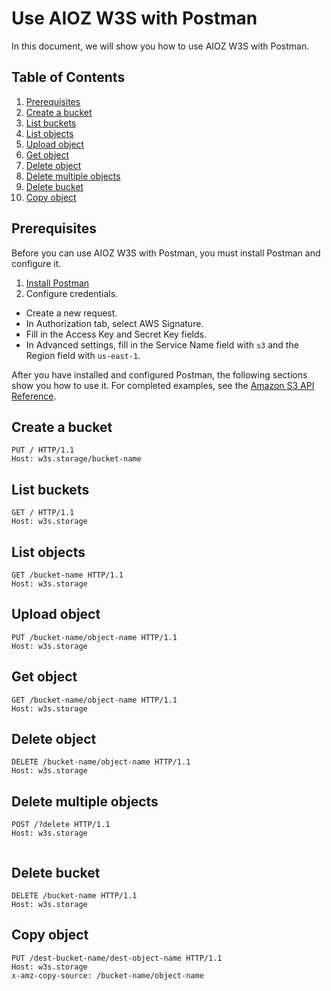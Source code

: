 # Use AIOZ W3S with Postman

In this document, we will show you how to use AIOZ W3S with Postman.

## Table of Contents

1. [Prerequisites](#prerequisites)
2. [Create a bucket](#create-a-bucket)
3. [List buckets](#list-buckets)
4. [List objects](#list-objects)
5. [Upload object](#upload-object)
6. [Get object](#get-object)
7. [Delete object](#delete-object)
8. [Delete multiple objects](#delete-multiple-objects)
9. [Delete bucket](#delete-bucket)
10. [Copy object](#copy-object)

## Prerequisites

Before you can use AIOZ W3S with Postman, you must install Postman and configure it.

1. [Install Postman](https://www.postman.com/downloads/)
2. Configure credentials.

- Create a new request.
- In Authorization tab, select AWS Signature.
- Fill in the Access Key and Secret Key fields.
- In Advanced settings, fill in the Service Name field with `s3` and the Region field with `us-east-1`.

After you have installed and configured Postman, the following sections show you how to use it. For completed examples, see the [Amazon S3 API Reference](https://docs.aws.amazon.com/AmazonS3/latest/API/Type_API_Reference.html).

## Create a bucket

```http
PUT / HTTP/1.1
Host: w3s.storage/bucket-name

```

## List buckets

```http
GET / HTTP/1.1
Host: w3s.storage

```

## List objects

```http
GET /bucket-name HTTP/1.1
Host: w3s.storage
```

## Upload object

```http
PUT /bucket-name/object-name HTTP/1.1
Host: w3s.storage

```

## Get object

```http
GET /bucket-name/object-name HTTP/1.1
Host: w3s.storage

```

## Delete object

```http
DELETE /bucket-name/object-name HTTP/1.1
Host: w3s.storage

```

## Delete multiple objects

```http
POST /?delete HTTP/1.1
Host: w3s.storage
  
```

## Delete bucket

```http
DELETE /bucket-name HTTP/1.1
Host: w3s.storage

```

## Copy object

```http
PUT /dest-bucket-name/dest-object-name HTTP/1.1
Host: w3s.storage
x-amz-copy-source: /bucket-name/object-name

```

